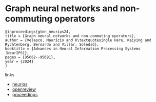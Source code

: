 # Graph neural networks and non-commuting operators

```
@inproceedings{gtnn_neurips24,
title = {Graph neural networks and non-commuting operators},
author = {Velasco, Mauricio and O\textquotesingle Hare, Kaiying and Rychtenberg, Bernardo and Villar, Soledad},
booktitle = {Advances in Neural Information Processing Systems (NeurIPS)},
pages = {95662--95691},
year = {2024}
}
```

links
- [neurips](https://nips.cc/Conferences/2024/Schedule?showEvent=96514)
- [openreview](https://openreview.net/forum?id=6aJrEC28hR)
- [proceedings](https://papers.nips.cc//paper_files/paper/2024/hash/ad9964b731bc7b5621a83c7869fc653b-Abstract-Conference.html)
